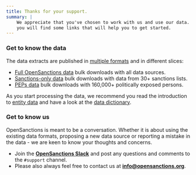 ```yaml
---
title: Thanks for your support.
summary: |
    We appreciate that you've chosen to work with us and use our data. Below
    you will find some links that will help you to get started.
---
```


### Get to know the data

The data extracts are published in [multiple formats](/docs/bulk/) and in different
slices:

* [Full OpenSanctions data](/datasets/default/) bulk downloads with all data sources.
* [Sanctions-only data](/datasets/sanctions/) bulk downloads with data from 30+ sanctions lists.
* [PEPs data](/pep/) bulk downloads with 160,000+ politically exposed persons.

As you start processing the data, we recommend you read the introduction to [entity data](/docs/entities/) and have a look at the [data dictionary](/reference/).

### Get to know us

OpenSanctions is meant to be a conversation. Whether it is about using the existing data formats, proposing a new data source or reporting a mistake in the data - we are keen to know your thoughts and concerns.

* Join the **[OpenSanctions Slack](https://bit.ly/osa-slack)** and post any questions and comments to the `#support` channel.
* Please also always feel free to contact us at **info@opensanctions.org**.
